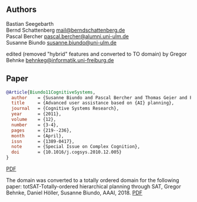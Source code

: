 ## Authors
Bastian Seegebarth <no known mail>  
Bernd Schattenberg <mail@berndschattenberg.de>  
Pascal Bercher <pascal.bercher@alumni.uni-ulm.de>  
Susanne Biundo <susanne.biundo@uni-ulm.de>

edited (removed "hybrid" features and converted to TO domain) by Gregor Behnke <behnkeg@informatik.uni-freiburg.de>

## Paper

```bibtex
@Article{Biundo11CognitiveSystems,
  author    = {Susanne Biundo and Pascal Bercher and Thomas Geier and Felix M\"uller and Bernd Schattenberg},
  title     = {Advanced user assistance based on {AI} planning},
  journal   = {Cognitive Systems Research},
  year      = {2011},
  volume    = {12},
  number    = {3-4},
  pages     = {219--236},
  month     = {April},
  issn      = {1389-0417},
  note      = {Special Issue on Complex Cognition},
  doi       = {10.1016/j.cogsys.2010.12.005}
}
```

[PDF](https://hierarchical-task.net/pb/2011/Biundo2011AdvancedAssistance.pdf)

The domain was converted to a totally ordered domain for the following paper:
totSAT-Totally-ordered hierarchical planning through SAT, Gregor Behnke, Daniel Höller, Susanne Biundo, AAAI, 2018. [PDF](https://www.aaai.org/ocs/index.php/AAAI/AAAI18/paper/view/16820/16181)
